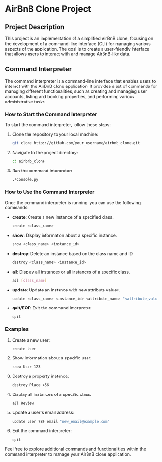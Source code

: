# AirBnB Clone Project

## Project Description

This project is an implementation of a simplified AirBnB clone, focusing on the development of a command-line interface (CLI) for managing various aspects of the application. The goal is to create a user-friendly interface that allows users to interact with and manage AirBnB-like data.

## Command Interpreter

The command interpreter is a command-line interface that enables users to interact with the AirBnB clone application. It provides a set of commands for managing different functionalities, such as creating and managing user accounts, listing and booking properties, and performing various administrative tasks.

### How to Start the Command Interpreter

To start the command interpreter, follow these steps:

1. Clone the repository to your local machine:

   ```bash
   git clone https://github.com/your_username/airbnb_clone.git
   ```

2. Navigate to the project directory:

   ```bash
   cd airbnb_clone
   ```

3. Run the command interpreter:

   ```bash
   ./console.py
   ```

### How to Use the Command Interpreter

Once the command interpreter is running, you can use the following commands:

- **create**: Create a new instance of a specified class.
  ```bash
  create <class_name>
  ```

- **show**: Display information about a specific instance.
  ```bash
  show <class_name> <instance_id>
  ```

- **destroy**: Delete an instance based on the class name and ID.
  ```bash
  destroy <class_name> <instance_id>
  ```

- **all**: Display all instances or all instances of a specific class.
  ```bash
  all [class_name]
  ```

- **update**: Update an instance with new attribute values.
  ```bash
  update <class_name> <instance_id> <attribute_name> "<attribute_value>"
  ```

- **quit/EOF**: Exit the command interpreter.
  ```bash
  quit
  ```

### Examples

1. Create a new user:
   ```bash
   create User
   ```

2. Show information about a specific user:
   ```bash
   show User 123
   ```

3. Destroy a property instance:
   ```bash
   destroy Place 456
   ```

4. Display all instances of a specific class:
   ```bash
   all Review
   ```

5. Update a user's email address:
   ```bash
   update User 789 email "new_email@example.com"
   ```

6. Exit the command interpreter:
   ```bash
   quit
   ```

Feel free to explore additional commands and functionalities within the command interpreter to manage your AirBnB clone application.
